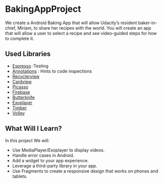 # BakingAppProject
We create a Android Baking App that will allow Udacity’s resident baker-in-chief, Miriam, to share her recipes with the world. You will create an app that will allow a user to select a recipe and see video-guided steps for how to complete it.

## Used Libraries
* [Espresso](https://google.github.io/android-testing-support-library/docs/espresso/) :Testing
* [Annotations](https://developer.android.com/studio/write/annotations.html) : Hints to code inspections
* [Recyclerview](https://developer.android.com/guide/topics/ui/layout/recyclerview.html)
* [Cardview](https://developer.android.com/training/material/lists-cards.html)
* [Picasso](https://github.com/square/picasso)
* [Firebase](https://github.com/firebase/firebase-jobdispatcher-android)
* [Butterknife](http://jakewharton.github.io/butterknife/)
* [Exoplayer](https://developer.android.com/guide/topics/media/exoplayer.html)
* [Timber](https://github.com/JakeWharton/timber)
* [Volley](https://developer.android.com/training/volley/index.html)

## What Will I Learn?
In this project We will:

* Use MediaPlayer/Exoplayer to display videos.
* Handle error cases in Android.
* Add a widget to your app experience.
* Leverage a third-party library in your app.
* Use Fragments to create a responsive design that works on phones and tablets.
